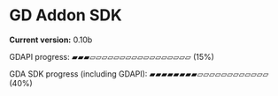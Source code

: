 # GD Addon SDK

**Current version:** 0.10b

GDAPI progress:
▰▰▰▱▱▱▱▱▱▱▱▱▱▱▱▱▱▱▱▱ (15%)

GDA SDK progress (including GDAPI):
▰▰▰▰▰▰▰▰▱▱▱▱▱▱▱▱▱▱▱▱ (40%)
